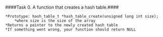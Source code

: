 ####Task 0. A function that creates a hash table.####

    *Prototype: hash_table_t *hash_table_create(unsigned long int size);
        *where size is the size of the array
    *Returns a pointer to the newly created hash table
    *If something went wrong, your function should return NULL

